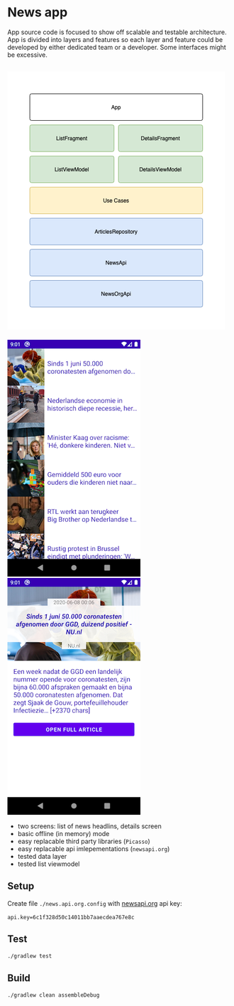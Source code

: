# News app

App source code is focused to show off scalable and testable architecture. App is divided into layers and features so each layer and feature could be developed by either dedicated team or a developer. Some interfaces might be excessive.

![./docs/architecture.png](./docs/architecture.png)
---
![./docs/screen-list.png](./docs/screen-list.png)
![./docs/screen-details.png](./docs/screen-details.png)

- two screens: list of news headlins, details screen
- basic offline (in memory) mode
- easy replacable third party libraries (`Picasso`)
- easy replacable api imlepementations (`newsapi.org`)
- tested data layer
- tested list viewmodel

## Setup
Create file `./news.api.org.config` with [newsapi.org](https://newsapi.org/) api key:

```properties
api.key=6c1f328d50c14011bb7aaecdea767e8c
```

## Test
```shell
./gradlew test
```

## Build
```
./gradlew clean assembleDebug
```
